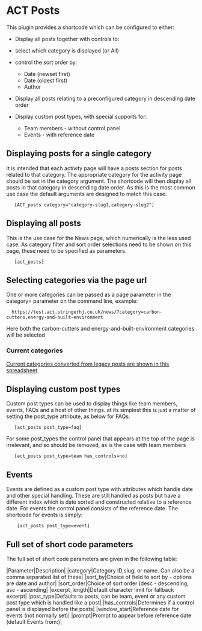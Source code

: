 # ACT Posts

This plugin provides a shortcode which can be configured to either:

+ Display all posts together with controls to:
 + select which category is displayed (or All)
 + control the sort order by:
   + Date (newset first)
   + Date (oldest first)
   + Author

+ Display all posts relating to a preconfigured category in descending date order
+ Display custom post types, with special supports for:
  + Team members - without control panel
  + Events - with reference date

## Displaying posts for a single category
It is intended that each activity page will have a posts section for posts related to that category.
The appropriate category for the activity page should be set in the category argument.
The shortcode will then display all posts in that category in descending date order.
As this is the most common use case the default arguments are designed to match this case.
```
   [ACT_posts category="category-slug1,category-slug2"]
```

## Displaying all posts

This is the use case for the News page, which numerically is the less used case.
As category filter and sort order selections need to be shown on this page, these need to be specified as parameters.

```
   [act_posts]
```

## Selecting categories via the page url
One or more categories can be passed as a page parameter in the category= parameter on the command line,
            example:
```
  https://test.act.stringerhj.co.uk/news/?category=carbon-cutters,energy-and-built-environment
```
Here both the carbon-cutters and energy-and-built-environment categories will be selected</p>

### Current categories

[Current categories converted from legacy posts are shown in this spreadsheet](https://sites.stringerhj.co.uk/ACT/WP_plugins/category_mapping.xlsx) 

## Displaying custom post types
Custom post types can be used to display things like team members, events, FAQs and a host of other things.
at its simplest this is just a matter of setting the post_type attribute, as below for FAQs.
```
   [act_posts post_type=faq]
```
For some post_types the control panel that appears at the top of the page is irrelevant, and so should be removed, as is the case with team members
```
   [act_posts post_type=team has_controls=no]
```

## Events

Events are defined as a custom post type with attributes which handle date and other special handling. 
These are still handled as posts but have a different index which is date sorted and constructed relative to a reference date.
For events the control panel consists of the reference date. The shortcode for events is simply:
```
    [act_posts post_type=event]
```

## Full set of short code parameters

The full set of short code parameters are given in the following table:

|Parameter|Description|
|category|Category ID,slug, or name. Can also be a comma separated list of these|
|sort_by|Choice of field to sort by - options are date and author|
|sort_order|Choice of sort order (desc - descending, asc - ascending|
|excerpt_length|Default character limit for fallback excerpt|
|post_type|Defaults to posts, can be team, event or any custom post type which is handled like a post|
|has_controls|Determines if a control panel is displayed before the posts|
|window_start|Reference date for events (not normally set)|
|prompt|Prompt to appear before reference date (default Events from:)|
